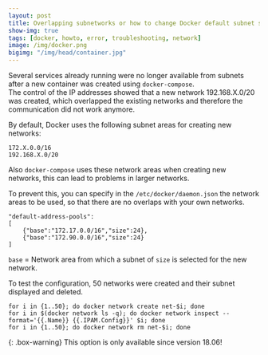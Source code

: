 ```yaml
---
layout: post
title: Overlapping subnetworks or how to change Docker default subnet size?
show-img: true
tags: [docker, howto, error, troubleshooting, network]
image: /img/docker.png
bigimg: "/img/head/container.jpg"
---
```


Several services already running were no longer available from subnets after a new container was created using `docker-compose`.   
The control of the IP addresses showed that a new network 192.168.X.0/20 was created, which overlapped the existing networks and therefore the communication did not work anymore. 

By default, Docker uses the following subnet areas for creating new networks:
```
172.X.0.0/16
192.168.X.0/20
```
Also `docker-compose` uses these network areas when creating new networks, this can lead to problems in larger networks. 

To prevent this, you can specify in the `/etc/docker/daemon.json` the network areas to be used, so that there are no overlaps with your own networks. 
```
"default-address-pools":
[
	{"base":"172.17.0.0/16","size":24},
	{"base":"172.90.0.0/16","size":24}
]
```

`base` = Network area from which a subnet of `size` is selected for the new network.


To test the configuration, 50 networks were created and their subnet displayed and deleted.
```
for i in {1..50}; do docker network create net-$i; done
for i in $(docker network ls -q); do docker network inspect --format='{{.Name}} {{.IPAM.Config}}' $i; done
for i in {1..50}; do docker network rm net-$i; done
```
 

{: .box-warning}
This option is only available since version 18.06!